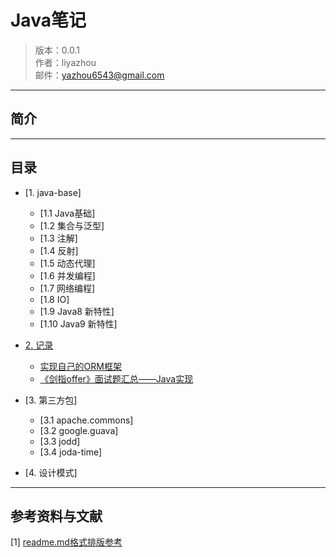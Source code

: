 # Java笔记


> 版本：0.0.1 <br/>
> 作者：liyazhou <br/>
> 邮件：yazhou6543@gmail.com


----


## 简介


----


## 目录


- [1. java-base]
    - [1.1 Java基础]
    - [1.2 集合与泛型]
    - [1.3 注解]
    - [1.4 反射]
    - [1.5 动态代理]
    - [1.6 并发编程]
    - [1.7 网络编程]
    - [1.8 IO]
    - [1.9 Java8 新特性]
    - [1.10 Java9 新特性]
- [2. 记录](note)
    - [实现自己的ORM框架](note/实现自己的ORM框架.md)
    - [《剑指offer》面试题汇总——Java实现](https://github.com/li-yazhou/algorithm-primer/blob/master/interview-for-offer/md/%E5%89%91%E6%8C%87offer%E9%9D%A2%E8%AF%95%E9%A2%98%E6%B1%87%E6%80%BB.md)
    
- [3. 第三方包]
    - [3.1 apache.commons]
    - [3.2 google.guava]
    - [3.3 jodd]
    - [3.4 joda-time] 
- [4. 设计模式]


----


## 参考资料与文献

[1] [readme.md格式排版参考](https://github.com/lijin-THU/notes-machine-learning/blame/master/ReadMe.md)



